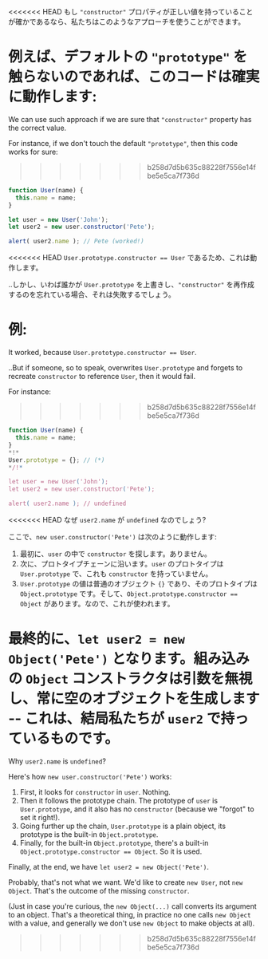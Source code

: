 <<<<<<< HEAD
もし `"constructor"` プロパティが正しい値を持っていることが確かであるなら、私たちはこのようなアプローチを使うことができます。

例えば、デフォルトの `"prototype"` を触らないのであれば、このコードは確実に動作します:
=======
We can use such approach if we are sure that `"constructor"` property has the correct value.

For instance, if we don't touch the default `"prototype"`, then this code works for sure:
>>>>>>> b258d7d5b635c88228f7556e14fbe5e5ca7f736d

```js run
function User(name) {
  this.name = name;
}

let user = new User('John');
let user2 = new user.constructor('Pete');

alert( user2.name ); // Pete (worked!)
```

<<<<<<< HEAD
`User.prototype.constructor == User` であるため、これは動作します。

..しかし、いわば誰かが `User.prototype` を上書きし、`"constructor"` を再作成するのを忘れている場合、それは失敗するでしょう。

例:
=======
It worked, because `User.prototype.constructor == User`.

..But if someone, so to speak, overwrites `User.prototype` and forgets to recreate `constructor` to reference `User`, then it would fail.

For instance:
>>>>>>> b258d7d5b635c88228f7556e14fbe5e5ca7f736d

```js run
function User(name) {
  this.name = name;
}
*!*
User.prototype = {}; // (*)
*/!*

let user = new User('John');
let user2 = new user.constructor('Pete');

alert( user2.name ); // undefined
```

<<<<<<< HEAD
なぜ `user2.name` が `undefined` なのでしょう?

ここで、`new user.constructor('Pete')` は次のように動作します:

1. 最初に、`user` の中で `constructor` を探します。ありません。
2. 次に、プロトタイプチェーンに沿います。`user` のプロトタイプは `User.prototype` で、これも `constructor` を持っていません。
3. `User.prototype` の値は普通のオブジェクト `{}` であり、そのプロトタイプは `Object.prototype` です。そして、`Object.prototype.constructor == Object` があります。なので、これが使われます。

最終的に、`let user2 = new Object('Pete')` となります。組み込みの `Object` コンストラクタは引数を無視し、常に空のオブジェクトを生成します -- これは、結局私たちが `user2` で持っているものです。 
=======
Why `user2.name` is `undefined`?

Here's how `new user.constructor('Pete')` works:

1. First, it looks for `constructor` in `user`. Nothing.
2. Then it follows the prototype chain. The prototype of `user` is `User.prototype`, and it also has no `constructor` (because we "forgot" to set it right!).
3. Going further up the chain, `User.prototype` is a plain object, its prototype is the built-in `Object.prototype`. 
4. Finally, for the built-in `Object.prototype`, there's a built-in `Object.prototype.constructor == Object`. So it is used.

Finally, at the end, we have `let user2 = new Object('Pete')`. 

Probably, that's not what we want. We'd like to create `new User`, not `new Object`. That's the outcome of the missing `constructor`.

(Just in case you're curious, the `new Object(...)` call converts its argument to an object. That's a theoretical thing, in practice no one calls `new Object` with a value, and generally we don't use `new Object` to make objects at all).
>>>>>>> b258d7d5b635c88228f7556e14fbe5e5ca7f736d
